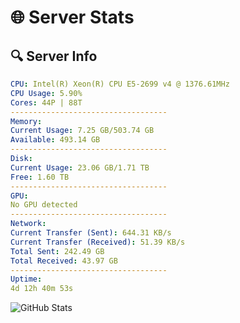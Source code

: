 # 🌐 Server Stats
## 🔍 Server Info
```yaml
CPU: Intel(R) Xeon(R) CPU E5-2699 v4 @ 1376.61MHz
CPU Usage: 5.90%
Cores: 44P | 88T
-----------------------------------
Memory:
Current Usage: 7.25 GB/503.74 GB
Available: 493.14 GB
-----------------------------------
Disk:
Current Usage: 23.06 GB/1.71 TB
Free: 1.60 TB
-----------------------------------
GPU:
No GPU detected
-----------------------------------
Network:
Current Transfer (Sent): 644.31 KB/s
Current Transfer (Received): 51.39 KB/s
Total Sent: 242.49 GB
Total Received: 43.97 GB
-----------------------------------
Uptime:
4d 12h 40m 53s
```
![GitHub Stats](https://img.shields.io/badge/Updated-2025-04-24_05:49:41-blue)